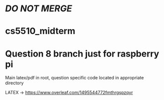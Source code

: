 # *DO NOT MERGE*

# cs5510_midterm 

# Question 8 branch just for raspberry pi 

Main latex/pdf in root, question specific code located in appropriate directory

LATEX -> https://www.overleaf.com/1495544772fmthrgspzqyr
